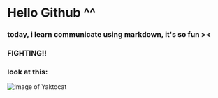 # Hello Github ^^
### today, i learn communicate using markdown, it's so fun ><

### FIGHTING!!

### look at this:
![Image of Yaktocat](https://octodex.github.com/images/yaktocat.png)
